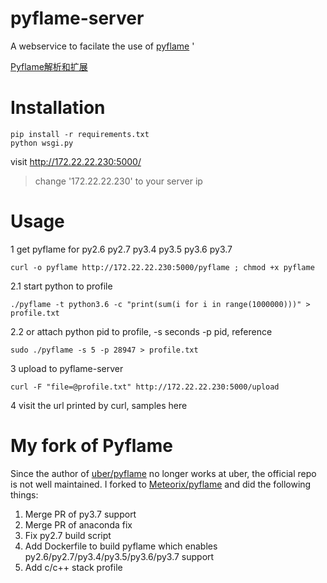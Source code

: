 pyflame-server
==============

A webservice to facilate the use of [pyflame](https://github.com/Meteorix/pyflame) '

[Pyflame解析和扩展](https://github.com/Meteorix/meteorix-blog/blob/master/_posts/pyflame.md)

# Installation

```shell
pip install -r requirements.txt
python wsgi.py
```

visit http://172.22.22.230:5000/

> change '172.22.22.230' to your server ip

# Usage

1 get pyflame for py2.6 py2.7 py3.4 py3.5 py3.6 py3.7
``` shell
curl -o pyflame http://172.22.22.230:5000/pyflame ; chmod +x pyflame
```

2.1 start python to profile
```shell
./pyflame -t python3.6 -c "print(sum(i for i in range(1000000)))" > profile.txt
```

2.2 or attach python pid to profile, -s seconds -p pid, reference
```shell
sudo ./pyflame -s 5 -p 28947 > profile.txt
```

3 upload to pyflame-server
```shell
curl -F "file=@profile.txt" http://172.22.22.230:5000/upload
```

4 visit the url printed by curl, samples here

# My fork of Pyflame

Since the author of [uber/pyflame](https://github.com/uber/pyflame) no longer works at uber, the official repo is not well maintained. I forked to [Meteorix/pyflame](https://github.com/Meteorix/pyflame) and did the following things:

1. Merge PR of py3.7 support
1. Merge PR of anaconda fix
1. Fix py2.7 build script
1. Add Dockerfile to build pyflame which enables py2.6/py2.7/py3.4/py3.5/py3.6/py3.7 support
1. Add c/c++ stack profile
